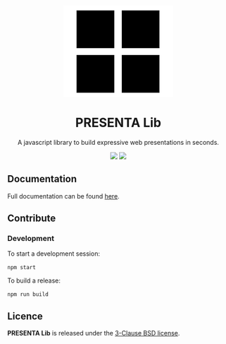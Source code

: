 <p align="center">
	<img src="logo.png"/>
</p>

<h1 align="center">
	PRESENTA Lib
</h1>

<p align="center">
	A javascript library to build expressive web presentations in seconds.
</p>

<p align="center">
	<img src="https://travis-ci.org/presenta-software/presenta-lib.svg?branch=master"/>
	<img src="https://img.shields.io/npm/v/@presenta/lib"/>
</p>




## Documentation

Full documentation can be found [here](https://lib.presenta.cc/).

## Contribute

### Development

To start a development session:

	npm start

To build a release:

	npm run build

## Licence

**PRESENTA Lib** is released under the [3-Clause BSD license](LICENSE).

